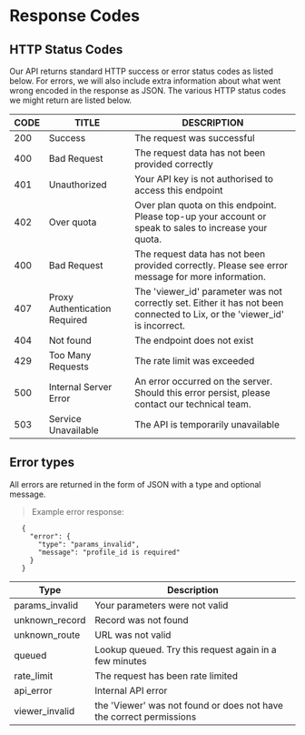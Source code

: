 # Response Codes
## HTTP Status Codes
Our API returns standard HTTP success or error status codes as listed below. For errors, we will also include extra information about what went wrong encoded in the response as JSON. The various HTTP status codes we might return are listed below.

CODE | TITLE | DESCRIPTION
----- | ---- | -----------
200 |	Success |	The request was successful
400 |	Bad Request |	The request data has not been provided correctly
401 |	Unauthorized |	Your API key is not authorised to access this endpoint
402 |	Over quota |	Over plan quota on this endpoint. Please top-up your account or speak to sales to increase your quota.
400 | Bad Request | The request data has not been provided correctly. Please see error message for more information.
407 | Proxy Authentication Required | The 'viewer_id' parameter was not correctly set. Either it has not been connected to Lix, or the 'viewer_id' is incorrect.
404 |	Not found |	The endpoint does not exist
429 |	Too Many Requests |	The rate limit was exceeded
500 |	Internal Server Error |	An error occurred on the server. Should this error persist, please contact our technical team.
503 | Service Unavailable |	The API is temporarily unavailable

## Error types
All errors are returned in the form of JSON with a type and optional message.

> Example error response:

```
   {
     "error": {
       "type": "params_invalid",
       "message": "profile_id is required"
     }
   }
```

Type |  Description
---- | ------------
params_invalid |  Your parameters were not valid
unknown_record |  Record was not found
unknown_route | URL was not valid
queued |  Lookup queued. Try this request again in a few minutes
rate_limit |  The request has been rate limited
api_error | Internal API error
viewer_invalid | the 'Viewer' was not found or does not have the correct permissions